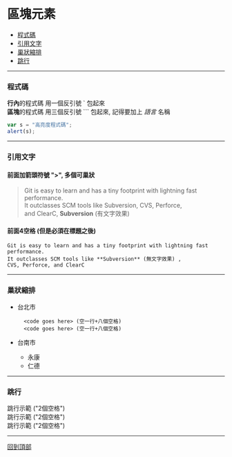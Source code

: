 # 區塊元素
* [程式碼](#程式碼)
* [引用文字](#引用文字)
* [巢狀縮排](#巢狀縮排)
* [跳行](#跳行)

----------------------------------
### 程式碼
**行內**的程式碼 用一個反引號 ` 包起來  
**區塊**的程式碼 用三個反引號 ``` 包起來, 記得要加上 _語言_ 名稱  
```javascript
var s = "高亮度程式碼";
alert(s);
```
----------------------------------
### 引用文字
#### 前面加箭頭符號 ">", 多個可巢狀 
>Git is easy to learn and has a tiny footprint with lightning fast performance.   
It outclasses SCM tools like Subversion, CVS, Perforce,  
and ClearC, **Subversion** (有文字效果) 

#### 前面4空格 (但是必須在標題之後)
    Git is easy to learn and has a tiny footprint with lightning fast performance.
    It outclasses SCM tools like **Subversion** (無文字效果) , 
    CVS, Perforce, and ClearC

----------------------------------
### 巢狀縮排
* 台北市

        <code goes here> (空一行+八個空格)
        <code goes here> (空一行+八個空格)
* 台南市
  + 永康
  + 仁德
----------------------------------
### 跳行 
跳行示範 ("2個空格")  
跳行示範 ("2個空格")  
跳行示範 ("2個空格")  

----------------------------------

[回到頂部](#區塊元素)
